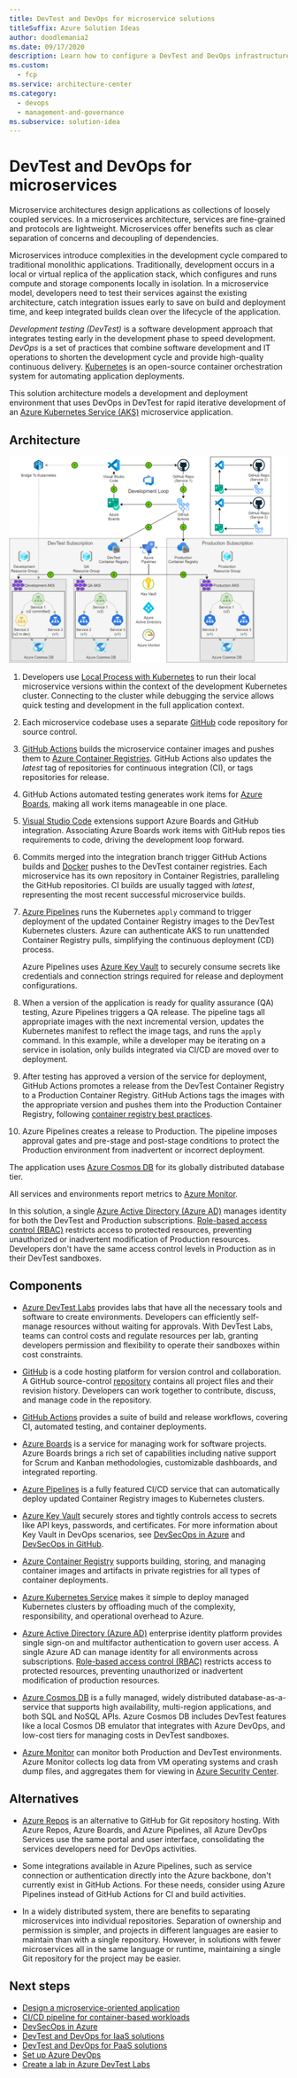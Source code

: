 ```yaml
---
title: DevTest and DevOps for microservice solutions
titleSuffix: Azure Solution Ideas
author: doodlemania2
ms.date: 09/17/2020
description: Learn how to configure a DevTest and DevOps infrastructure for development, testing, and deploying microservice-based software.
ms.custom:
  - fcp
ms.service: architecture-center
ms.category:
  - devops
  - management-and-governance
ms.subservice: solution-idea
---
```


# DevTest and DevOps for microservices

Microservice architectures design applications as collections of loosely coupled services. In a microservices architecture, services are fine-grained and protocols are lightweight. Microservices offer benefits such as clear separation of concerns and decoupling of dependencies.

Microservices introduce complexities in the development cycle compared to traditional monolithic applications. Traditionally, development occurs in a local or virtual replica of the application stack, which configures and runs compute and storage components locally in isolation. In a microservice model, developers need to test their services against the existing architecture, catch integration issues early to save on build and deployment time, and keep integrated builds clean over the lifecycle of the application.

*Development testing (DevTest)* is a software development approach that integrates testing early in the development phase to speed development. *DevOps* is a set of practices that combine software development and IT operations to shorten the development cycle and provide high-quality continuous delivery. [Kubernetes](https://kubernetes.io/) is an open-source container orchestration system for automating application deployments.

This solution architecture models a development and deployment environment that uses DevOps in DevTest for rapid iterative development of an [Azure Kubernetes Service (AKS)](https://azure.microsoft.com/services/kubernetes-service/) microservice application. 

## Architecture

![Diagram showing the configuration of DevTest and DevOps for a microservice application.](../media/dev-test-microservice.png)

1. Developers use [Local Process with Kubernetes](/visualstudio/containers/overview-local-process-kubernetes) to run their local microservice versions within the context of the development Kubernetes cluster. Connecting to the cluster while debugging the service allows quick testing and development in the full application context.
   
2. Each microservice codebase uses a separate [GitHub](https://azure.microsoft.com/en-us/products/github) code repository for source control.
   
3. [GitHub Actions](https://docs.github.com/en/actions/creating-actions/creating-a-docker-container-action) builds the microservice container images and pushes them to [Azure Container Registries](/azure/container-registry/container-registry-intro). GitHub Actions also updates the *latest* tag of repositories for continuous integration (CI), or tags repositories for release.
   
4. GitHub Actions automated testing generates work items for [Azure Boards](https://github.com/marketplace/azure-boards), making all work items manageable in one place.
   
5. [Visual Studio Code](https://code.visualstudio.com/) extensions support Azure Boards and GitHub integration. Associating Azure Boards work items with GitHub repos ties requirements to code, driving the development loop forward.
   
6. Commits merged into the integration branch trigger GitHub Actions builds and [Docker](https://www.docker.com/) pushes to the DevTest container registries. Each microservice has its own repository in Container Registries, paralleling the GitHub repositories. CI builds are usually tagged with *latest*, representing the most recent successful microservice builds.
   
7. [Azure Pipelines](/azure/devops/pipelines/ecosystems/kubernetes/aks-template) runs the Kubernetes `apply` command to trigger deployment of the updated Container Registry images to the DevTest Kubernetes clusters. Azure can authenticate AKS to run unattended Container Registry pulls, simplifying the continuous deployment (CD) process.
   
   Azure Pipelines uses [Azure Key Vault](/azure/devops/pipelines/release/azure-key-vault) to securely consume secrets like credentials and connection strings required for release and deployment configurations.
   
8. When a version of the application is ready for quality assurance (QA) testing, Azure Pipelines triggers a QA release. The pipeline tags all appropriate images with the next incremental version, updates the Kubernetes manifest to reflect the image tags, and runs the `apply` command. In this example, while a developer may be iterating on a service in isolation, only builds integrated via CI/CD are moved over to deployment.
   
9. After testing has approved a version of the service for deployment, GitHub Actions promotes a release from the DevTest Container Registry to a Production Container Registry. GitHub Actions tags the images with the appropriate version and pushes them into the Production Container Registry, following [container registry best practices](/azure/container-registry/container-registry-best-practices).
   
10. Azure Pipelines creates a release to Production. The pipeline imposes approval gates and pre-stage and post-stage conditions to protect the Production environment from inadvertent or incorrect deployment.

The application uses [Azure Cosmos DB](https://azure.microsoft.com/services/cosmos-db/) for its globally distributed database tier.

All services and environments report metrics to [Azure Monitor](/azure/devtest-labs/security-baseline).

In this solution, a single [Azure Active Directory (Azure AD)](https://azure.microsoft.com/services/active-directory/) manages identity for both the DevTest and Production subscriptions. [Role-based access control (RBAC)](/azure/role-based-access-control/overview) restricts access to protected resources, preventing unauthorized or inadvertent modification of Production resources. Developers don't have the same access control levels in Production as in their DevTest sandboxes.

## Components

- [Azure DevTest Labs](https://azure.microsoft.com/services/devtest-lab/) provides labs that have all the necessary tools and software to create environments. Developers can efficiently self-manage resources without waiting for approvals. With DevTest Labs, teams can control costs and regulate resources per lab, granting developers permission and flexibility to operate their sandboxes within cost constraints.
  
- [GitHub](https://docs.github.com/github/creating-cloning-and-archiving-repositories/about-repositories) is a code hosting platform for version control and collaboration. A GitHub source-control [repository](https://docs.github.com/github/creating-cloning-and-archiving-repositories/about-repositories) contains all project files and their revision history. Developers can work together to contribute, discuss, and manage code in the repository.
  
- [GitHub Actions](https://github.com/features/actions) provides a suite of build and release workflows, covering CI, automated testing, and container deployments.
  
- [Azure Boards](https://azure.microsoft.com/services/devops/boards/) is a service for managing work for software projects. Azure Boards brings a rich set of capabilities including native support for Scrum and Kanban methodologies, customizable dashboards, and integrated reporting.
  
- [Azure Pipelines](https://azure.microsoft.com/services/devops/pipelines/) is a fully featured CI/CD service that can automatically deploy updated Container Registry images to Kubernetes clusters.
  
- [Azure Key Vault](/azure/key-vault/general/basic-concepts) securely stores and tightly controls access to secrets like API keys, passwords, and certificates. For more information about Key Vault in DevOps scenarios, see [DevSecOps in Azure](devsecops-in-azure.md) and [DevSecOps in GitHub](devsecops-in-github.md).
  
- [Azure Container Registry](/azure/container-registry/) supports building, storing, and managing container images and artifacts in private registries for all types of container deployments.
  
- [Azure Kubernetes Service](/azure/aks/intro-kubernetes) makes it simple to deploy managed Kubernetes clusters by offloading much of the complexity, responsibility, and operational overhead to Azure.
  
- [Azure Active Directory (Azure AD)](/azure/active-directory/fundamentals/active-directory-whatis) enterprise identity platform provides single sign-on and multifactor authentication to govern user access. A single Azure AD can manage identity for all environments across subscriptions. [Role-based access control (RBAC)](/azure/role-based-access-control/overview) restricts access to protected resources, preventing unauthorized or inadvertent modification of production resources.
  
- [Azure Cosmos DB](/azure/cosmos-db/optimize-dev-test) is a fully managed, widely distributed database-as-a-service that supports high availability, multi-region applications, and both SQL and NoSQL APIs. Azure Cosmos DB includes DevTest features like a local Cosmos DB emulator that integrates with Azure DevOps, and low-cost tiers for managing costs in DevTest sandboxes.
  
- [Azure Monitor](/azure/devtest-labs/security-baseline) can monitor both Production and DevTest environments. Azure Monitor collects log data from VM operating systems and crash dump files, and aggregates them for viewing in [Azure Security Center](/azure/security-center/security-center-enable-data-collection).

## Alternatives
- [Azure Repos](https://azure.microsoft.com/services/devops/repos/) is an alternative to GitHub for Git repository hosting. With Azure Repos, Azure Boards, and Azure Pipelines, all Azure DevOps Services use the same portal and user interface, consolidating the services developers need for DevOps activities.
  
- Some integrations available in Azure Pipelines, such as service connection or authentication directly into the Azure backbone, don't currently exist in GitHub Actions. For these needs, consider using Azure Pipelines instead of GitHub Actions for CI and build activities.
  
- In a widely distributed system, there are benefits to separating microservices into individual repositories. Separation of ownership and permission is simpler, and projects in different languages are easier to maintain than with a single repository. However, in solutions with fewer microservices all in the same language or runtime, maintaining a single Git repository for the project may be easier.

## Next steps
- [Design a microservice-oriented application](/dotnet/architecture/microservices/multi-container-microservice-net-applications/microservice-application-design)
- [CI/CD pipeline for container-based workloads](../../example-scenario/apps/devops-with-aks.md)
- [DevSecOps in Azure](./devsecops-in-azure.md)
- [DevTest and DevOps for IaaS solutions](dev-test-iaas.md)
- [DevTest and DevOps for PaaS solutions](dev-test-paas.md)
- [Set up Azure DevOps](/azure/devops/get-started/)
- [Create a lab in Azure DevTest Labs](/azure/lab-services/tutorial-create-custom-lab)